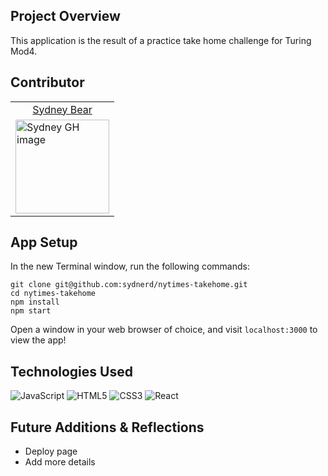 ## Project Overview

This application is the result of a practice take home challenge for Turing Mod4.

## Contributor
<table>
  <tr>
    <td align="center" > <a href="https://github.com/sydnerd">Sydney Bear</td>
  </tr>
    <td><img src="https://avatars.githubusercontent.com/u/78241098?v=4" alt='Sydney GH image' width="150" height="auto" /></td>
</table>


## App Setup

In the new Terminal window, run the following commands:

`git clone git@github.com:sydnerd/nytimes-takehome.git`  
`cd nytimes-takehome`  
`npm install`  
`npm start`  

Open a window in your web browser of choice, and visit `localhost:3000` to view the app!

## Technologies Used 

  ![JavaScript](https://img.shields.io/badge/javascript-%23323330.svg?style=for-the-badge&logo=javascript&logoColor=%23F7DF1E)
  ![HTML5](https://img.shields.io/badge/html5-%23E34F26.svg?style=for-the-badge&logo=html5&logoColor=white)
  ![CSS3](https://img.shields.io/badge/css3-%231572B6.svg?style=for-the-badge&logo=css3&logoColor=white)
  ![React](https://img.shields.io/badge/react-%2320232a.svg?style=for-the-badge&logo=react&logoColor=%2361DAFB)

## Future Additions & Reflections

- Deploy page
- Add more details
